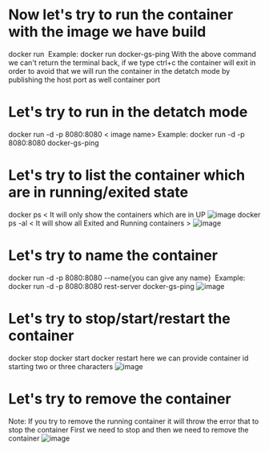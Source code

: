 
# Now let's try to run the container with the image we have build
docker run <image name> 
Example: docker run docker-gs-ping
With the above command we can't return the terminal back, if we type ctrl+c the container will exit in order to avoid that we will run the container in the
detatch mode by publishing the host port as well container port

# Let's try to run in the detatch mode
docker run -d -p 8080:8080 < image name>
Example: docker run -d -p 8080:8080 docker-gs-ping

# Let's try to list the container which are in running/exited state
docker ps < It will only show the containers which are in UP
![image](https://github.com/sreeav6/Docker/assets/139438620/c86b96ed-f54b-4cc7-94a8-bccb31fb3030)
docker ps -al < It will show all Exited and Running containers >
![image](https://github.com/sreeav6/Docker/assets/139438620/60f9ee46-7e40-4b07-a645-3b2fb12dcb19)

# Let's try to name the container 
docker run -d -p 8080:8080 --name{you can give any name}  <image name>
Example: docker run -d -p 8080:8080 rest-server docker-gs-ping
![image](https://github.com/sreeav6/Docker/assets/139438620/4f04c1b4-830b-41c6-93f6-b57a6f9e10a0)

# Let's try to stop/start/restart the container
docker stop <container id> docker start <container id> docker restart<container id>
here we can provide container id starting two or three characters
![image](https://github.com/sreeav6/Docker/assets/139438620/e07cddd5-8b14-4e80-abfc-7b47b7e22144)

# Let's try to remove the container
Note: If you try to remove the running container it will throw the error that to stop the container
First we need to stop and then we need to remove the container
![image](https://github.com/sreeav6/Docker/assets/139438620/96087a59-d186-4ab8-93cb-de60ef891938)





 

